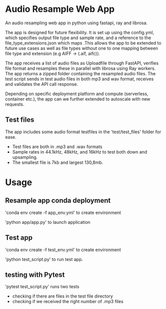 # Audio Resample Web App
An audio resampling web app in python using fastapi, ray and librosa. 

The app is designed for future flexibility. It is set up using the config.yml, which specifies output file type and sample rate, and a reference to the file_type_extensions.json which maps .This allows the app to be extended to future use cases as well as file types without one to one mapping between file type and extension (e.g AIFF -> (.aif, aifc)). 

The app receives a list of audio files as Uploadfile through FastAPI, verifies file format and resamples these in parallel with librosa using Ray workers. The app returns a zipped folder containing the resampled audio files. The test script sends in test audio files in both mp3 and wav format, receives and validates the API call response. 

Depending on specific deployment platform and compute (serverless, container etc.), the app can we further extended to autoscale with new requests. 

## Test files
The app includes some audio format testfiles in the 'test/test_files' folder for ease. 
- Test files are both in .mp3 and .wav formats
- Sample rates in 44.1kHz, 48kHz, and 16kHz to test both down and upsampling. 
- The smallest file is 7kb and largest 130,8mb. 

# Usage

## Resample app conda deployment 

'conda env create -f app_env.yml' to create environment 

'python app/app.py' to launch application

## Test app 

'conda env create -f test_env.yml' to create environment 

'python test_script.py' to run test app. 

## testing with Pytest

'pytest test_script.py' runs two tests
- checking if there are files in the test file directory
- checking if we received the right number of .mp3 files

